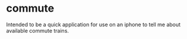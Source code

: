 commute
=======
Intended to be a quick application for use on an iphone to tell me about available commute trains.
